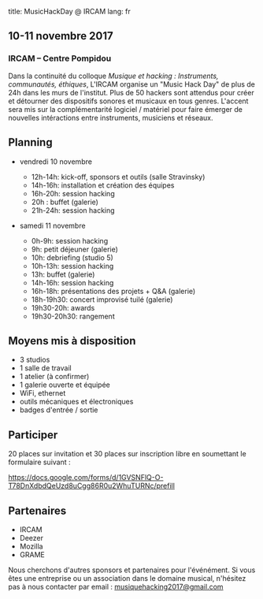 title: MusicHackDay @ IRCAM
lang: fr

## 10-11 novembre 2017
### IRCAM – Centre Pompidou

Dans la continuité du colloque *Musique et hacking : Instruments, communautés, éthiques*, L'IRCAM organise un "Music Hack Day" de plus de 24h dans les murs de l'institut. Plus de 50 hackers sont attendus pour créer et détourner des dispositifs sonores et musicaux en tous genres. L'accent sera mis sur la complémentarité logiciel / matériel pour faire émerger de nouvelles intéractions entre instruments, musiciens et réseaux.

## Planning

- vendredi 10 novembre
  - 12h-14h: kick-off, sponsors et outils (salle Stravinsky)
  - 14h-16h: installation et création des équipes
  - 16h-20h: session hacking
  - 20h : buffet (galerie)
  - 21h-24h: session hacking

- samedi 11 novembre
  - 0h-9h: session hacking
  - 9h: petit déjeuner (galerie)
  - 10h: debriefing (studio 5)
  - 10h-13h: session hacking
  - 13h: buffet (galerie)
  - 14h-16h: session hacking
  - 16h-18h: présentations des projets + Q&A (galerie)
  - 18h-19h30: concert improvisé tuilé (galerie)
  - 19h30-20h: awards
  - 19h30-20h30: rangement

## Moyens mis à disposition

- 3 studios
- 1 salle de travail
- 1 atelier (à confirmer)
- 1 galerie ouverte et équipée
- WiFi, ethernet
- outils mécaniques et électroniques
- badges d'entrée / sortie


## Participer

20 places sur invitation et 30 places sur inscription libre en soumettant le formulaire suivant :

https://docs.google.com/forms/d/1GVSNFlQ-O-T78DnXdbdQeUzd8uCgg86R0u2WhuTURNc/prefill


## Partenaires

- IRCAM
- Deezer
- Mozilla
- GRAME

Nous cherchons d'autres sponsors et partenaires pour l'événément. Si vous êtes une entreprise ou un association dans le domaine musical, n'hésitez pas à nous contacter par email : musiquehacking2017@gmail.com
